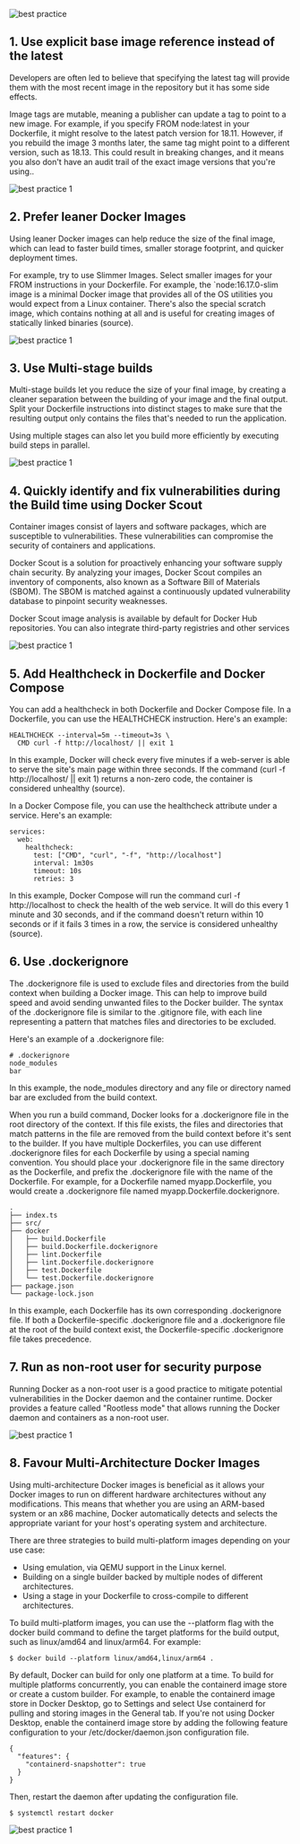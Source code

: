 ![best practice](images/bestpractices.png)

## **1. Use explicit base image reference instead of the latest**

Developers are often led to believe that specifying the latest tag will provide them with the most recent image in the repository but it has some side effects.

Image tags are mutable, meaning a publisher can update a tag to point to a new image. For example, if you specify FROM node:latest in your Dockerfile, it might resolve to the latest patch version for 18.11. However, if you rebuild the image 3 months later, the same tag might point to a different version, such as 18.13. This could result in breaking changes, and it means you also don't have an audit trail of the exact image versions that you're using.. 

![best practice 1](images/bestpractice-1.png)


## **2. Prefer leaner Docker Images**

Using leaner Docker images can help reduce the size of the final image, which can lead to faster build times, smaller storage footprint, and quicker deployment times.

For example, try to use Slimmer Images. Select smaller images for your FROM instructions in your Dockerfile. For example, the `node:16.17.0-slim image is a minimal Docker image that provides all of the OS utilities you would expect from a Linux container. There's also the special scratch image, which contains nothing at all and is useful for creating images of statically linked binaries (source).


![best practice 1](images/bestpractice-2.png)


## **3. Use Multi-stage builds**

Multi-stage builds let you reduce the size of your final image, by creating a cleaner separation between the building of your image and the final output. Split your Dockerfile instructions into distinct stages to make sure that the resulting output only contains the files that's needed to run the application.

Using multiple stages can also let you build more efficiently by executing build steps in parallel.


![best practice 1](images/bestpractice-3.png)


## **4. Quickly identify and fix vulnerabilities during the Build time using Docker Scout**

Container images consist of layers and software packages, which are susceptible to vulnerabilities. These vulnerabilities can compromise the security of containers and applications.

Docker Scout is a solution for proactively enhancing your software supply chain security. By analyzing your images, Docker Scout compiles an inventory of components, also known as a Software Bill of Materials (SBOM). The SBOM is matched against a continuously updated vulnerability database to pinpoint security weaknesses.

Docker Scout image analysis is available by default for Docker Hub repositories. You can also integrate third-party registries and other services



![best practice 1](images/bestpractice-4.png)

## **5. Add Healthcheck in Dockerfile and Docker Compose**

You can add a healthcheck in both Dockerfile and Docker Compose file.
In a Dockerfile, you can use the HEALTHCHECK instruction. Here's an example:

```
HEALTHCHECK --interval=5m --timeout=3s \
  CMD curl -f http://localhost/ || exit 1
```

In this example, Docker will check every five minutes if a web-server is able to serve the site's main page within three seconds. If the command (curl -f http://localhost/ || exit 1) returns a non-zero code, the container is considered unhealthy (source).




In a Docker Compose file, you can use the healthcheck attribute under a service. Here's an example:

```
services:
  web:
    healthcheck:
      test: ["CMD", "curl", "-f", "http://localhost"]
      interval: 1m30s
      timeout: 10s
      retries: 3
```

In this example, Docker Compose will run the command curl -f http://localhost to check the health of the web service. It will do this every 1 minute and 30 seconds, and if the command doesn't return within 10 seconds or if it fails 3 times in a row, the service is considered unhealthy (source).


## **6. Use .dockerignore**


The .dockerignore file is used to exclude files and directories from the build context when building a Docker image. This can help to improve build speed and avoid sending unwanted files to the Docker builder. The syntax of the .dockerignore file is similar to the .gitignore file, with each line representing a pattern that matches files and directories to be excluded.

Here's an example of a .dockerignore file:

```
# .dockerignore
node_modules
bar
```

In this example, the node_modules directory and any file or directory named bar are excluded from the build context.

When you run a build command, Docker looks for a .dockerignore file in the root directory of the context. If this file exists, the files and directories that match patterns in the file are removed from the build context before it's sent to the builder.
If you have multiple Dockerfiles, you can use different .dockerignore files for each Dockerfile by using a special naming convention. You should place your .dockerignore file in the same directory as the Dockerfile, and prefix the .dockerignore file with the name of the Dockerfile. For example, for a Dockerfile named myapp.Dockerfile, you would create a .dockerignore file named myapp.Dockerfile.dockerignore.

```
.
├── index.ts
├── src/
├── docker
│   ├── build.Dockerfile
│   ├── build.Dockerfile.dockerignore
│   ├── lint.Dockerfile
│   ├── lint.Dockerfile.dockerignore
│   ├── test.Dockerfile
│   └── test.Dockerfile.dockerignore
├── package.json
└── package-lock.json
```

In this example, each Dockerfile has its own corresponding .dockerignore file. If both a Dockerfile-specific .dockerignore file and a .dockerignore file at the root of the build context exist, the Dockerfile-specific .dockerignore file takes precedence.



## **7. Run as non-root user for security purpose**

Running Docker as a non-root user is a good practice to mitigate potential vulnerabilities in the Docker daemon and the container runtime. Docker provides a feature called "Rootless mode" that allows running the Docker daemon and containers as a non-root user.




![best practice 1](images/bestpractice-7.png)


## **8. Favour Multi-Architecture Docker Images**


Using multi-architecture Docker images is beneficial as it allows your Docker images to run on different hardware architectures without any modifications. This means that whether you are using an ARM-based system or an x86 machine, Docker automatically detects and selects the appropriate variant for your host's operating system and architecture.

There are three strategies to build multi-platform images depending on your use case:
- Using emulation, via QEMU support in the Linux kernel.
- Building on a single builder backed by multiple nodes of different architectures.
- Using a stage in your Dockerfile to cross-compile to different architectures.

To build multi-platform images, you can use the --platform flag with the docker build command to define the target platforms for the build output, such as linux/amd64 and linux/arm64.  For example:

```
$ docker build --platform linux/amd64,linux/arm64 .
```

By default, Docker can build for only one platform at a time. To build for multiple platforms concurrently, you can enable the containerd image store or create a custom builder.
For example, to enable the containerd image store in Docker Desktop, go to Settings and select Use containerd for pulling and storing images in the General tab. If you're not using Docker Desktop, enable the containerd image store by adding the following feature configuration to your /etc/docker/daemon.json configuration file.

```
{
  "features": {
    "containerd-snapshotter": true
  }
}
```

Then, restart the daemon after updating the configuration file.

```
$ systemctl restart docker
```



![best practice 1](images/bestpractice-8.png)










